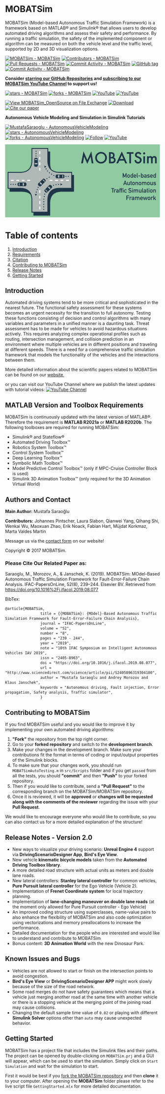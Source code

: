# **MOBATSim**

MOBATSim (Model-based Autonomous Traffic Simulation Framework) is a framework based on MATLAB® and Simulink® that allows users to develop automated driving algorithms and assess their safety and performance. By running a traffic simulation, the safety of the implemented component or algorithm can be measured on both the vehicle level and the traffic level, supported by 2D and 3D visualization options.

[![MOBATSim - MOBATSim](https://img.shields.io/static/v1?label=MOBATSim&message=MOBATSim&color=96D1AA&logo=github)](https://github.com/MOBATSim/MOBATSim)
[![Contributors - MOBATSim](https://img.shields.io/github/contributors/MOBATSim/MOBATSim)](https://github.com/MOBATSim/MOBATSim/graphs/contributors)
[![Pull Requests - MOBATSim](https://img.shields.io/github/issues-pr-closed/MOBATSim/MOBATSim?color=g&logoColor=0)](https://github.com/MOBATSim/MOBATSim/pulls)
[![Commit Activity - MOBATSim](https://img.shields.io/github/commit-activity/m/MOBATSim/MOBATSim)](https://github.com/MOBATSim/MOBATSim/pulse)
[![GitHub tag](https://img.shields.io/github/tag/MOBATSim/MOBATSim?include_prereleases=&sort=semver&color=96D1AA)](https://github.com/MOBATSim/MOBATSim/releases/)
[![Commit Activity - MOBATSim](https://img.shields.io/github/commits-since/MOBATSim/MOBATSim/v2.0.0?color=%23ccff00&label=commits%20since%20last%20release)](https://github.com/MOBATSim/MOBATSim/commits)



**Consider [starring our GitHub Repositories](https://github.com/MOBATSim/MOBATSim/stargazers) and [subscribing to our MOBATSim YouTube Channel](https://www.youtube.com/c/MOBATSim) to support us!**


[![stars - MOBATSim](https://img.shields.io/github/stars/MOBATSim/MOBATSim?style=social)](https://github.com/MOBATSim/MOBATSim/stargazers)
[![forks - MOBATSim](https://img.shields.io/github/forks/MOBATSim/MOBATSim?style=social)](https://github.com/MOBATSim/MOBATSim/fork)
[![YouTube](https://img.shields.io/youtube/channel/views/UCVP9SDdAH_TcXCfGsGFQ09Q?style=social)](https://www.youtube.com/c/MOBATSim)
[![YouTube](https://img.shields.io/youtube/channel/subscribers/UCVP9SDdAH_TcXCfGsGFQ09Q?style=social)](https://www.youtube.com/c/MOBATSim)

[![View MOBATSim_OpenSource on File Exchange](https://www.mathworks.com/matlabcentral/images/matlab-file-exchange.svg)](https://www.mathworks.com/matlabcentral/fileexchange/78444-mobatsim)
[![Download](https://img.shields.io/badge/MATLAB-R2020b-orange)](https://github.com/MOBATSim/MOBATSim/releases/tag/v1.0.2)
[![Cite our paper](https://img.shields.io/badge/Cite%20our%20paper-BibTex-blueviolet)](#citation)

**Autonomous Vehicle Modeling and Simulation in Simulink Tutorials**

[![MustafaSaraoglu - AutonomousVehicleModeling](https://img.shields.io/static/v1?label=MustafaSaraoglu&message=AutonomousVehicleModeling&color=orange&logo=github)](https://github.com/MustafaSaraoglu/AutonomousVehicleModeling)
[![stars - AutonomousVehicleModeling](https://img.shields.io/github/stars/MustafaSaraoglu/AutonomousVehicleModeling?style=social)](https://github.com/MustafaSaraoglu/AutonomousVehicleModeling/stargazers)
[![forks - AutonomousVehicleModeling](https://img.shields.io/github/forks/MustafaSaraoglu/AutonomousVehicleModeling?style=social)](https://github.com/MustafaSaraoglu/AutonomousVehicleModeling/fork)
[![Follow](https://img.shields.io/github/followers/MustafaSaraoglu?style=social)](https://github.com/MustafaSaraoglu)
[![YouTube](https://img.shields.io/youtube/likes/MS66nlDOmRY?style=social&withDislikes)](https://www.youtube.com/watch?v=MS66nlDOmRY&list=PLNNL3443z4lHTmBFrrur6aYhJnwvITqWM)


<img src="img/logo_big.jpg" alt="Combined Image" />

# Table of contents
1. [Introduction](#introduction)
2. [Requirements](#requirements)
3. [Citation](#citation)
4. [Contributing to MOBATSim](#contribution)
5. [Release Notes](#releasenotes)
6. [Getting Started](#gettingstarted)

<a name="introduction"></a>
## Introduction

Automated driving systems tend to be more critical and sophisticated in the nearest future. The functional safety assessment for these systems becomes an urgent necessity for the transition to full autonomy. Testing these functions consisting of decision and control algorithms with many variables and parameters in a unified manner is a daunting task. Threat assessment has to be made for vehicles to avoid hazardous situations actively. This requires analyzing complex operational profiles such as routing, intersection management, and collision prediction in an environment where multiple vehicles are in different positions and traveling at different speeds. There is a need for a comprehensive traffic simulation framework that models the functionality of the vehicles and the interactions between them.

More detailed information about the scientific papers related to MOBATSim can be found on our [website](https://mobatsim.com/),

or you can visit our YouTube Channel where we publish the latest updates with tutorial videos:
[![YouTube Channel](http://img.youtube.com/vi/3Wz3D1v-lL8/0.jpg)](https://www.youtube.com/c/MOBATSim)

<a name="requirements"></a>
## **MATLAB Version and Toolbox Requirements** 


MOBATSim is continuously updated with the latest version of MATLAB®. Therefore the requirement is **MATLAB R2021a** or **MATLAB R2020b**. The following toolboxes are required for running MOBATSim:

* Simulink® and Stateflow®
* Automated Driving Toolbox™
* Robotics System Toolbox™
* Control System Toolbox™
* Deep Learning Toolbox™
* Symbolic Math Toolbox™
* Model Predictive Control Toolbox™  (only if MPC-Cruise Controller Block is used)
* Simulink 3D Animation Toolbox™ (only required for the 3D Animation Virtual World)

<a name="citation"></a>
## Authors and Contact 

**Main Author:** Mustafa Saraoğlu

**Contributors:** Johannes Pintscher, Laura Slabon, Qianwei Yang, Qihang Shi, Wenkai Wu, Maoxuan Zhao, Erik Noack, Fabian Hart, Müjdat Korkmaz, Marta Valdes Martin

Message us via the [contact form](https://mobatsim.com/contact/) on our website!

Copyright © 2017 MOBATSim.

### Please Cite Our Related Paper as:

Saraoglu, M., Morozov, A., & Janschek, K. (2019). MOBATSim: MOdel-Based Autonomous Traffic Simulation Framework for Fault-Error-Failure Chain Analysis. IFAC-PapersOnLine, 52(8), 239–244. Elsevier BV. Retrieved from https://doi.org/10.1016%2Fj.ifacol.2019.08.077

BibTex:
```
@article{MOBATSim,
                title = {{MOBATSim}: {MOdel}-Based Autonomous Traffic Simulation Framework for Fault-Error-Failure Chain Analysis},
                journal = "IFAC-PapersOnLine",
                volume = "52",
                number = "8",
                pages = "239 - 244",
                year = "2019",
                note = "10th IFAC Symposium on Intelligent Autonomous Vehicles IAV 2019",
                issn = "2405-8963",
                doi = "https://doi.org/10.1016/j.ifacol.2019.08.077",
                url = "http://www.sciencedirect.com/science/article/pii/S2405896319304100",
                author = "Mustafa Saraoglu and Andrey Morozov and Klaus Janschek",
                keywords = "Autonomous driving, Fault injection, Error propagation, Safety analysis, Traffic simulator",
                }
```
<a name="contribution"></a>
## Contributing to MOBATSim 

If you find MOBATSim useful and you would like to improve it by implementing your own automated driving algorithms:
1. **"Fork"** the repository from the top right corner.
2. Go to your **forked repository** and switch to the **development branch**.
3. Make your changes in the development branch. Make sure your contributions fit the format in terms of coding or input/output properties of the Simulink blocks.
4. To make sure that your changes work, you should run `MOBATSimAutoTesting.m` in `src/Scripts` folder and if you get `passed` from all the tests, you should **"commit"** and then **"Push"** to your forked repository.
5. Then if you would like to contribute, send a **"Pull Request"** to the corresponding branch on the MOBATSim/MOBATSim repository.
6. Once it is reviewed, it will be **approved** or **changes will be requested along with the comments of the reviewer** regarding the issue with your **Pull Request**.

We would like to encourage everyone who would like to contribute, so you can also contact us for a more detailed explanation of the structure!

<a name="releasenotes"></a>
## Release Notes - Version 2.0

* New ways to visualize your driving scenario: **Unreal Engine 4** support via **DrivingScenarioDesigner App**, **Bird's Eye View**.
* New vehicle **kinematic bicycle models** taken from the **Automated Driving Toolbox library**.
* A more detailed road structure with actual units as meters and double lane roads.
* New lateral controllers: **Stanley lateral controller** for common vehicles, **Pure Pursuit lateral controller** for the Ego Vehicle (Vehicle 2).
* Implementation of **Frenet Coordinate system** for local trajectory planning.
* Implementation of **lane-changing maneuver on double lane roads** (at the moment only allowed for Pure Pursuit controller - Ego Vehicle)
* An improved coding structure using superclasses, name-value pairs to also enhance the flexibility of MOBATSim and also code optimization using vectorizations and memory preallocations to increase the performance.
* Detailed documentation for the people who are interested and would like to understand and contribute to MOBATSim
* Bonus content: **3D Animation World** with the new Dinosaur Park.

## Known Issues and Bugs

* Vehicles are not allowed to start or finish on the intersection points to avoid congestion.
* **Bird's Eye View** or **DrivingScenarioDesigner APP** might work slowly because of the size of the road network.
* Some road merges do not have safety guarantees which means that a vehicle just merging another road at the same time with another vehicle or there is a stopping vehicle at the merging point of the joining road may cause collisions.
* Changing the default sample time value of `0.02` or playing with different **Simulink Solver** options other than `auto` may cause unexpected behavior.

<a name="gettingstarted"></a>
## Getting Started

MOBATSim has a project file that includes the Simulink files and their paths. The project can be opened by double-clicking on `MOBATSim.prj` and a GUI will appear, which can be used to start the simulation. Simply click on `Start Simulation` and wait for the simulation to start.



First it would be best if you [fork the MOBATSim repository](https://github.com/MOBATSim/MOBATSim/fork) and then **clone** it to your computer. After opening the **MOBATSim** folder please refer to the live script file `GettingStarted.mlx` for more detailed documentation.
